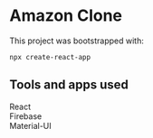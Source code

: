 # Amazon Clone

This project was bootstrapped with:

`npx create-react-app`

## Tools and apps used

React \
Firebase \
Material-UI
